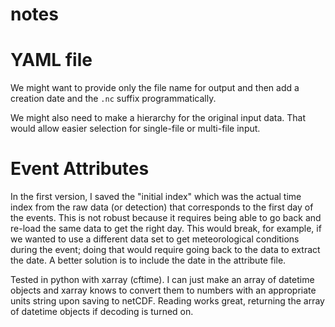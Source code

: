 # notes

# YAML file

We might want to provide only the file name for output and then add a creation date and the `.nc` suffix programmatically.

We might also need to make a hierarchy for the original input data. That would allow easier selection for single-file or multi-file input.

# Event Attributes
In the first version, I saved the "initial index" which was the actual time index from the raw data (or detection) that corresponds to the first day of the events. This is not robust because it requires being able to go back and re-load the same data to get the right day. This would break, for example, if we wanted to use a different data set to get meteorological conditions during the event; doing that would require going back to the data to extract the date. A better solution is to include the date in the attribute file. 

Tested in python with xarray (cftime). I can just make an array of datetime objects and xarray knows to convert them to numbers with an appropriate units string upon saving to netCDF. Reading works great, returning the array of datetime objects if decoding is turned on.